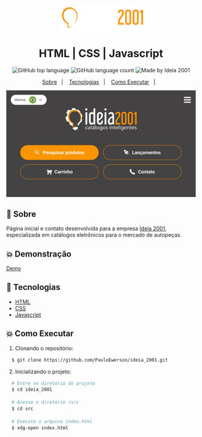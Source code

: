 <h1 align="center">
    <img alt="Ideia 2001" src="src/assets/main/logo.svg" height="70px" />
    <br><br>
    HTML | CSS | Javascript
    <br>
</h1>

<p align="center">
  <img alt="GitHub top language" src="https://img.shields.io/github/languages/top/PauloEwerson/ideia_2001?style=flat-square">
  <img alt="GitHub language count" src="https://img.shields.io/github/languages/count/PauloEwerson/ideia_2001?style=flat-square">
  <img alt="Made by Ideia 2001" src="https://img.shields.io/badge/made%20by-Ideia_2001-%237519C1?style=flat-square"><br/>
</p>

<p align="center">
  <a href="#bookmark-sobre">Sobre</a>&nbsp;&nbsp;&nbsp;|&nbsp;&nbsp;&nbsp;
  <a href="#rocket-tecnologias">Tecnologias</a>&nbsp;&nbsp;&nbsp;|&nbsp;&nbsp;&nbsp;
  <a href="#boom-como-executar">Como Executar</a>&nbsp;&nbsp;&nbsp;|&nbsp;&nbsp;&nbsp;
</p>

<p align="center">
  <img alt="mockup do projeto" width="650px" src="./.github/display/home_landscape.svg" />
<p>

## :bookmark: Sobre

Página inicial e contato desenvolvida para a empresa [Ideia 2001](https://www.ideia2001.com.br/), especializada em catálogos eletrônicos para o mercado de autopeças.
  
## :boom: Demonstração
[Demo](https://ideia2001.netlify.app/)

## :rocket: Tecnologias

-  [HTML](https://developer.mozilla.org/en-US/docs/Web/HTML)
-  [CSS](https://developer.mozilla.org/en-US/docs/Learn/CSS/First_steps/What_is_CSS)
-  [Javascript](https://developer.mozilla.org/pt-BR/docs/Web/JavaScript)

## :boom: Como Executar
  
1. Clonando o repositório:

```sh
  $ git clone https://github.com/PauloEwerson/ideia_2001.git
```

2. Inicializando o projeto:

```sh
  # Entre no diretório do projeto
  $ cd ideia_2001
  
  # Acesse o diretório /src
  $ cd src
  
  # Execute o arquivo index.html
  $ xdg-open index.html
```

